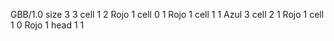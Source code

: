 <gs-board without-header> GBB/1.0
size 3 3
cell 1 2 Rojo 1 
cell 0 1 Rojo 1 
cell 1 1 Azul 3 
cell 2 1 Rojo 1 
cell 1 0 Rojo 1 
head 1 1 </gs-board>